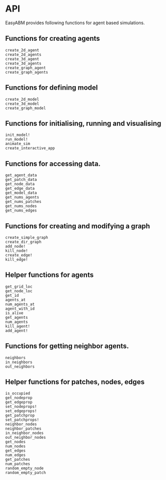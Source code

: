 # API
EasyABM provides following functions for agent based simulations. 

## Functions for creating agents

```@docs
create_2d_agent
create_2d_agents
create_3d_agent
create_3d_agents
create_graph_agent
create_graph_agents
```

## Functions for defining model

```@docs
create_2d_model
create_3d_model
create_graph_model
```

## Functions for initialising, running and visualising

```@docs
init_model!
run_model!
animate_sim
create_interactive_app
```

## Functions for accessing data.

```@docs
get_agent_data 
get_patch_data 
get_node_data
get_edge_data 
get_model_data 
get_nums_agents 
get_nums_patches
get_nums_nodes 
get_nums_edges
```

## Functions for creating and modifying a graph

```@docs
create_simple_graph
create_dir_graph
add_node!
kill_node!
create_edge! 
kill_edge!
```

## Helper functions for agents

```@docs
get_grid_loc
get_node_loc
get_id
agents_at
num_agents_at
agent_with_id
is_alive
get_agents 
num_agents 
kill_agent!
add_agent!
```

## Functions for getting neighbor agents.

```@docs
neighbors
in_neighbors
out_neighbors
```

## Helper functions for patches, nodes, edges

```@docs
is_occupied
get_nodeprop
get_edgeprop
set_nodeprops!
set_edgeprops!
get_patchprop
set_patchprops!
neighbor_nodes
neighbor_patches
in_neighbor_nodes
out_neighbor_nodes
get_nodes
num_nodes
get_edges
num_edges
get_patches
num_patches
random_empty_node
random_empty_patch
```